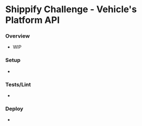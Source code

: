 # Shippify Challenge - Vehicle's Platform API

### Overview

- WIP

### Setup

-

### Tests/Lint

-

### Deploy

-
